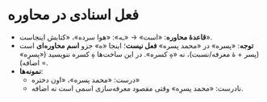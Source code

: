 # فعل اسنادی در محاوره

- **قاعدهٔ محاوره**: «است» → «ـه»: «هوا سرده»، «کتابش اینجاست».
- **توجه**: «پسره» در «محمد پسره» **فعل نیست**؛ اینجا «ه» جزو **اسم محاوره‌ای** است (پسر + هٔ معرفه/نسبت)، نه «هِ کسره». در این ساخت‌ها هِ کسره ننویسید («پسرِه» = اضافه).
- **نمونه‌ها**:
  - درست: «محمد پسره»، «اون دختره»
  - نادرست: «محمد پسرِه» وقتی مقصود معرفه‌سازی اسمی است نه اضافه.
